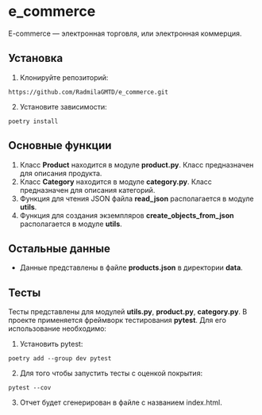 # e_commerce
E-commerce  — электронная торговля, или электронная коммерция.
## Установка
1. Клонируйте репозиторий:
```
https://github.com/RadmilaGMTD/e_commerce.git
```
2. Установите зависимости:
```
poetry install
```
## Основные функции
1. Класс **Product** находится в модуле **product.py**. Класс предназначен для описания продукта.
2. Класс **Category** находится в модуле **category.py**. Класс предназначен для описания категорий.
3. Функция для чтения JSON файла **read_json** располагается в модуле **utils**.
4. Функция для создания экземпляров **create_objects_from_json** располагается в модуле **utils**.

## Остальные данные
* Данные представлены в файле **products.json** в директории **data**.

## Тесты
Тесты представлены для модулей **utils.py**, **product.py**, **category.py**. В проекте применяется фреймворк тестирования **pytest**. Для его использование необходимо:
1. Установить pytest:
```
poetry add --group dev pytest
```
2. Для того чтобы запустить тесты с оценкой покрытия:
```
pytest --cov
```
3. Отчет будет сгенерирован в файле с названием index.html.